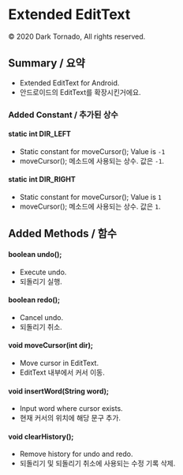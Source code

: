 # Extended EditText
© 2020 Dark Tornado, All rights reserved.

## Summary / 요약
* Extended EditText for Android.
* 안드로이드의 EditText를 확장시킨거에요.


### Added Constant / 추가된 상수

#### static int DIR_LEFT
* Static constant for moveCursor(); Value is `-1`
* moveCursor(); 메소드에 사용되는 상수. 값은 `-1`.

#### static int DIR_RIGHT
* Static constant for moveCursor(); Value is `1`
* moveCursor(); 메소드에 사용되는 상수. 값은 `1`.


## Added Methods /  함수

#### boolean undo();
* Execute undo.
* 되돌리기 실행.

#### boolean redo();
* Cancel undo.
* 되돌리기 취소.

#### void moveCursor(int dir);
* Move cursor in EditText.
* EditText 내부에서 커서 이동.

#### void insertWord(String word);
* Input word where cursor exists.
* 현재 커서의 위치에 해당 문구 추가.

#### void clearHistory();
* Remove history for undo and redo.
* 되돌리기 및 되돌리기 취소에 사용되는 수정 기록 삭제.

